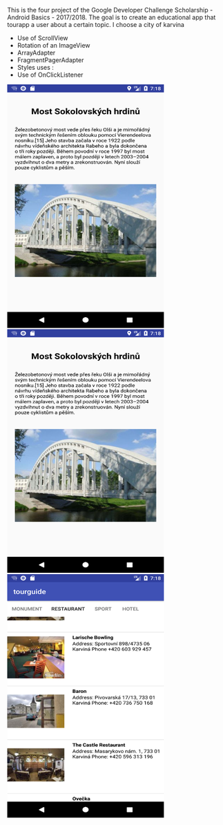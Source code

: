 
This is the four project of the Google Developer Challenge Scholarship - Android Basics - 2017/2018. The goal is to create an educational app that tourapp a user about a certain topic. I choose a city of karvina

* Use of ScrollView
* Rotation of an ImageView
* ArrayAdapter
* FragmentPagerAdapter
* Styles uses :
* Use of OnClickListener

<img src="/screenshots/Screenshot1.png" width="363" height="564"><img src="/screenshots/Screenshot1.png" width="363" height="564"><img src="/screenshots/Screenshot3.png" width="363" height="564">



